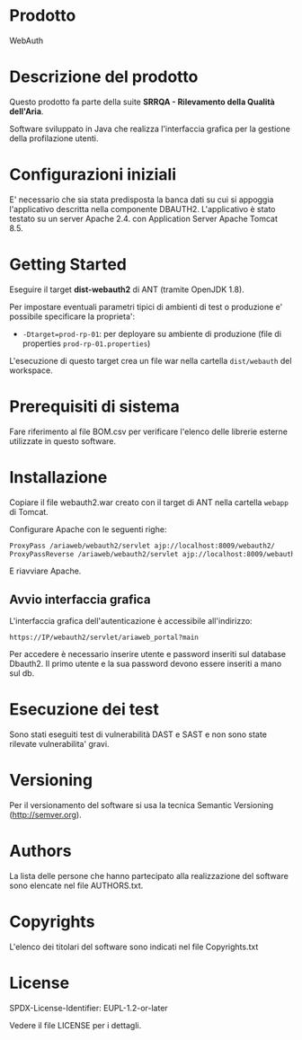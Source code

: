 # Prodotto
WebAuth

# Descrizione del prodotto
Questo prodotto fa parte della suite **SRRQA - Rilevamento della Qualità dell'Aria**.

Software sviluppato in Java che realizza l'interfaccia grafica per la gestione della profilazione utenti. 

# Configurazioni iniziali 
E' necessario che sia stata predisposta la banca dati su cui si appoggia l'applicativo descritta nella componente DBAUTH2.
L'applicativo è stato testato su un server Apache 2.4. con Application Server Apache Tomcat 8.5.

# Getting Started 
Eseguire il target **dist-webauth2** di ANT (tramite OpenJDK 1.8).

Per impostare eventuali parametri tipici di ambienti di test o produzione e' possibile specificare la proprieta':
* `-Dtarget=prod-rp-01`: per deployare su ambiente di produzione (file di properties `prod-rp-01.properties`)

L'esecuzione di questo target crea un file war nella cartella `dist/webauth` del workspace.


# Prerequisiti di sistema 
Fare riferimento al file BOM.csv per verificare l'elenco delle librerie esterne utilizzate in questo software.

# Installazione 

Copiare il file webauth2.war creato con il target di ANT nella cartella `webapp` di Tomcat.

Configurare Apache con le seguenti righe:

```bash
ProxyPass /ariaweb/webauth2/servlet ajp://localhost:8009/webauth2/
ProxyPassReverse /ariaweb/webauth2/servlet ajp://localhost:8009/webauth2/
```
E riavviare Apache.


## Avvio interfaccia grafica
L'interfaccia grafica dell'autenticazione è accessibile all'indirizzo:

`https://IP/webauth2/servlet/ariaweb_portal?main`

Per accedere è necessario inserire utente e password inseriti sul database Dbauth2. Il primo utente e la sua password devono essere inseriti a mano sul db.

# Esecuzione dei test
Sono stati eseguiti test di vulnerabilità DAST e SAST e non sono state rilevate vulnerabilita' gravi.

# Versioning
Per il versionamento del software si usa la tecnica Semantic Versioning (http://semver.org).

# Authors
La lista delle persone che hanno partecipato alla realizzazione del software sono  elencate nel file AUTHORS.txt.

# Copyrights
L'elenco dei titolari del software sono indicati nel file Copyrights.txt

# License 
SPDX-License-Identifier: EUPL-1.2-or-later

Vedere il file LICENSE per i dettagli.